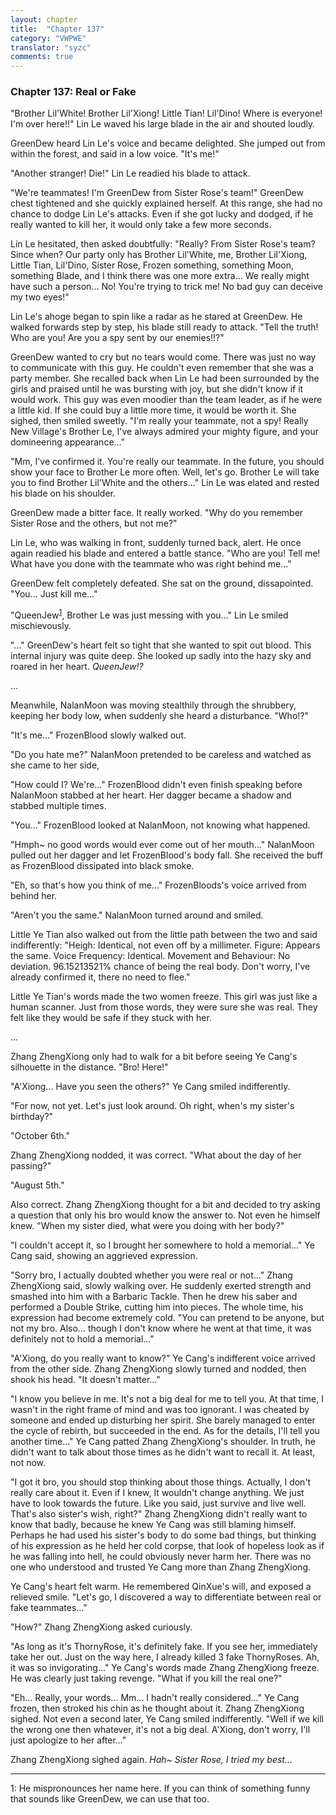 ```yaml
---
layout: chapter
title:  "Chapter 137"
category: "VWPWE"
translator: "syzc"
comments: true
---
```


### Chapter 137: Real or Fake

"Brother Lil'White! Brother Lil'Xiong! Little Tian! Lil'Dino! Where is everyone! I'm over here!!" Lin Le waved his large blade in the air and shouted loudly.

GreenDew heard Lin Le's voice and became delighted. She jumped out from within the forest, and said in a low voice. "It's me!"

"Another stranger! Die!" Lin Le readied his blade to attack.

"We're teammates! I'm GreenDew from Sister Rose's team!" GreenDew chest tightened and she quickly explained herself. At this range, she had no chance to dodge Lin Le's attacks. Even if she got lucky and dodged, if he really wanted to kill her, it would only take a few more seconds.

Lin Le hesitated, then asked doubtfully: "Really? From Sister Rose's team? Since when? Our party only has Brother Lil'White, me, Brother Lil'Xiong, Little Tian, Lil'Dino, Sister Rose, Frozen something, something Moon, something Blade, and I think there was one more extra... We really might have such a person... No! You're trying to trick me! No bad guy can deceive my two eyes!"

Lin Le's ahoge began to spin like a radar as he stared at GreenDew. He walked forwards step by step, his blade still ready to attack. "Tell the truth! Who are you! Are you a spy sent by our enemies!!?"

GreenDew wanted to cry but no tears would come. There was just no way to communicate with this guy. He couldn't even remember that she was a party member. She recalled back when Lin Le had been surrounded by the girls and praised until he was bursting with joy, but she didn't know if it would work. This guy was even moodier than the team leader, as if he were a little kid. If she could buy a little more time, it would be worth it. She sighed, then smiled sweetly. "I'm really your teammate, not a spy! Really New Village's Brother Le, I've always admired your mighty figure, and your domineering appearance..."

"Mm, I've confirmed it. You're really our teammate. In the future, you should show your face to Brother Le more often. Well, let's go. Brother Le will take you to find Brother Lil'White and the others..." Lin Le was elated and rested his blade on his shoulder. 

GreenDew made a bitter face. It really worked. "Why do you remember Sister Rose and the others, but not me?"

Lin Le, who was walking in front, suddenly turned back, alert. He once again readied his blade and entered a battle stance. "Who are you! Tell me! What have you done with the teammate who was right behind me..."

GreenDew felt completely defeated. She sat on the ground, dissapointed. "You... Just kill me..."

"QueenJew<sup>[1](#footnote1)</sup>, Brother Le was just messing with you..." Lin Le smiled mischievously.

"..." GreenDew's heart felt so tight that she wanted to spit out blood. This internal injury was quite deep. She looked up sadly into the hazy sky and roared in her heart. *QueenJew!?*

...

Meanwhile, NalanMoon was moving stealthily through the shrubbery, keeping her body low, when suddenly she heard a disturbance. "Who!?"

"It's me..." FrozenBlood slowly walked out.

"Do you hate me?" NalanMoon pretended to be careless and watched as she came to her side, 

"How could I? We're..." FrozenBlood didn't even finish speaking before NalanMoon stabbed at her heart. Her dagger became a shadow and stabbed multiple times.

"You..." FrozenBlood looked at NalanMoon, not knowing what happened.

"Hmph~ no good words would ever come out of her mouth..." NalanMoon pulled out her dagger and let FrozenBlood's body fall. She received the buff as FrozenBlood dissipated into black smoke.

"Eh, so that's how you think of me..." FrozenBloods's voice arrived from behind her.

"Aren't you the same." NalanMoon turned around and smiled.

Little Ye Tian also walked out from the little path between the two and said indifferently: "Heigh: Identical, not even off by a millimeter. Figure: Appears the same. Voice Frequency: Identical. Movement and Behaviour: No deviation. 96.15213521% chance of being the real body. Don't worry, I've already confirmed it, there no need to flee."

Little Ye Tian's words made the two women freeze. This girl was just like a human scanner. Just from those words, they were sure she was real. They felt like they would be safe if they stuck with her.

...

Zhang ZhengXiong only had to walk for a bit before seeing Ye Cang's silhouette in the distance. "Bro! Here!"

"A'Xiong... Have you seen the others?" Ye Cang smiled indifferently.

"For now, not yet. Let's just look around. Oh right, when's my sister's birthday?"

"October 6th."

Zhang ZhengXiong nodded, it was correct. "What about the day of her passing?"

"August 5th."

Also correct. Zhang ZhengXiong thought for a bit and decided to try asking a question that only his bro would know the answer to. Not even he himself knew. "When my sister died, what were you doing with her body?"

"I couldn't accept it, so I brought her somewhere to hold a memorial..." Ye Cang said, showing an aggrieved expression.

"Sorry bro, I actually doubted whether you were real or not..." Zhang ZhengXiong said, slowly walking over. He suddenly exerted strength and smashed into him with a Barbaric Tackle. Then he drew his saber and performed a Double Strike, cutting him into pieces. The whole time, his expression had become extremely cold. "You can pretend to be anyone, but not my bro. Also... though I don't know where he went at that time, it was definitely not to hold a memorial..."

"A'Xiong, do you really want to know?" Ye Cang's indifferent voice arrived from the other side. Zhang ZhengXiong slowly turned and nodded, then shook his head. "It doesn't matter..."

"I know you believe in me. It's not a big deal for me to tell you. At that time, I wasn't in the right frame of mind and was too ignorant. I was cheated by someone and ended up disturbing her spirit. She barely managed to enter the cycle of rebirth, but succeeded in the end. As for the details, I'll tell you another time..." Ye Cang patted Zhang ZhengXiong's shoulder. In truth, he didn't want to talk about those times as he didn't want to recall it. At least, not now.

"I got it bro, you should stop thinking about those things. Actually, I don't really care about it. Even if I knew, It wouldn't change anything. We just have to look towards the future. Like you said, just survive and live well. That's also sister's wish, right?" Zhang ZhengXiong didn't really want to know that badly, because he knew Ye Cang was still blaming himself. Perhaps he had used his sister's body to do some bad things, but thinking of his expression as he held her cold corpse, that look of hopeless look as if he was falling into hell, he could obviously never harm her. There was no one who understood and trusted Ye Cang more than Zhang ZhengXiong.

Ye Cang's heart felt warm. He remembered QinXue's will, and exposed a relieved smile. "Let's go, I discovered a way to differentiate between real or fake teammates..."

"How?" Zhang ZhengXiong asked curiously.

"As long as it's ThornyRose, it's definitely fake. If you see her, immediately take her out. Just on the way here, I already killed 3 fake ThornyRoses. Ah, it was so invigorating..." Ye Cang's words made Zhang ZhengXiong freeze. He was clearly just taking revenge. "What if you kill the real one?"

"Eh... Really, your words... Mm... I hadn't really considered..." Ye Cang frozen, then stroked his chin as he thought about it. Zhang ZhengXiong sighed. Not even a second later, Ye Cang smiled indifferently. "Well if we kill the wrong one then whatever, it's not a big deal. A'Xiong, don't worry, I'll just apologize to her after..."

Zhang ZhengXiong sighed again. *Hah~ Sister Rose, I tried my best...*

---

<a name="footnote1">1</a>: He mispronounces her name here. If you can think of something funny that sounds like GreenDew, we can use that too.